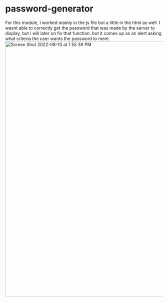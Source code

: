 # password-generator
For this module, I worked mainly in the js file but a little in the html as well.
I wasnt able to correctly get the password that was made by the server to display, but i will later on fix that function. but it comes up as an alert asking what criteria the user wants the password to meet.
<img width="817" alt="Screen Shot 2022-08-10 at 1 55 39 PM" src="https://user-images.githubusercontent.com/107002435/184019014-33784803-f279-4692-85da-886dd3f06e19.png">

